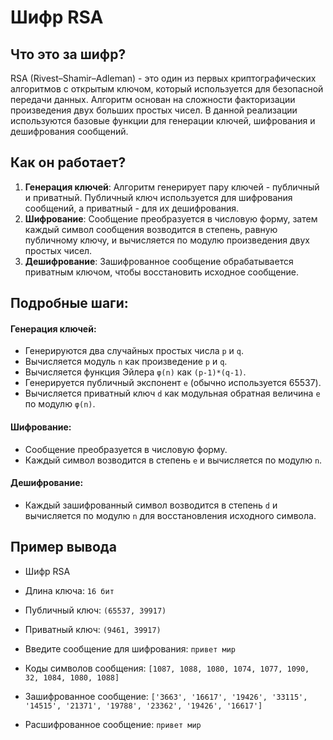 # Шифр RSA

## Что это за шифр?

RSA (Rivest–Shamir–Adleman) - это один из первых криптографических алгоритмов с открытым ключом, который используется для безопасной передачи данных. Алгоритм основан на сложности факторизации произведения двух больших простых чисел. В данной реализации используются базовые функции для генерации ключей, шифрования и дешифрования сообщений.

## Как он работает?

1. **Генерация ключей**: Алгоритм генерирует пару ключей - публичный и приватный. Публичный ключ используется для шифрования сообщений, а приватный - для их дешифрования.
2. **Шифрование**: Сообщение преобразуется в числовую форму, затем каждый символ сообщения возводится в степень, равную публичному ключу, и вычисляется по модулю произведения двух простых чисел.
3. **Дешифрование**: Зашифрованное сообщение обрабатывается приватным ключом, чтобы восстановить исходное сообщение.

## Подробные шаги:

#### Генерация ключей:

- Генерируются два случайных простых числа `p` и `q`.
- Вычисляется модуль `n` как произведение `p` и `q`.
- Вычисляется функция Эйлера `φ(n)` как `(p-1)*(q-1)`.
- Генерируется публичный экспонент `e` (обычно используется 65537).
- Вычисляется приватный ключ `d` как модульная обратная величина `e` по модулю `φ(n)`.

#### Шифрование:

- Сообщение преобразуется в числовую форму.
- Каждый символ возводится в степень `e` и вычисляется по модулю `n`.

#### Дешифрование:

- Каждый зашифрованный символ возводится в степень `d` и вычисляется по модулю `n` для восстановления исходного символа.

## Пример вывода
- Шифр RSA
- Длина ключа: `16 бит`
- Публичный ключ: `(65537, 39917)`
- Приватный ключ: `(9461, 39917)`

- Введите сообщение для шифрования: `привет мир`
- Коды символов сообщения: `[1087, 1088, 1080, 1074, 1077, 1090, 32, 1084, 1080, 1088]`
- Зашифрованное сообщение:
`['3663', '16617', '19426', '33115', '14515', '21371', '19788', '23362', '19426', '16617']`
- Расшифрованное сообщение:
`привет мир`
